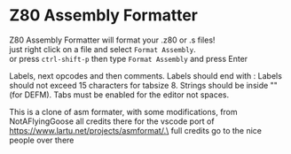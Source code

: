 # Z80 Assembly Formatter

Z80 Assembly Formatter will format your .z80 or .s files!\
just right click on a  file and select `Format Assembly`.\
or press `ctrl-shift-p` then type `Format Assembly` and press Enter

Labels, next opcodes and then comments.
Labels should end with :
Labels should not exceed 15 characters for tabsize 8.
Strings should be inside "" (for DEFM).
Tabs must be enabled for the editor not spaces.



This is a clone of asm formater, with some modifications,  from NotAFlyingGoose all credits there for the
vscode port of https://www.lartu.net/projects/asmformat/.\
full credits go to the nice people over there


